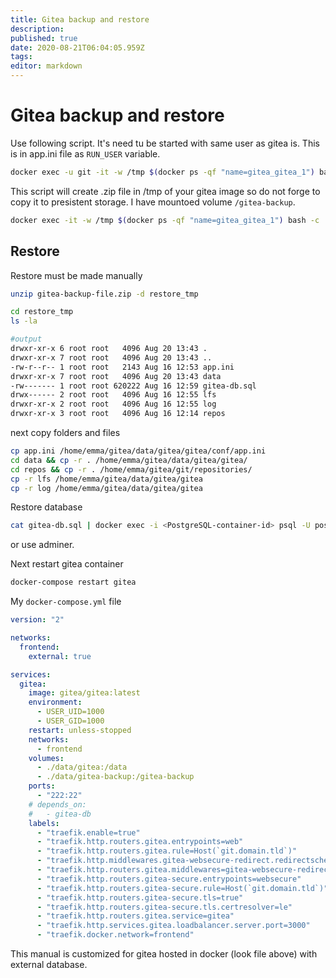 ```yaml
---
title: Gitea backup and restore
description: 
published: true
date: 2020-08-21T06:04:05.959Z
tags: 
editor: markdown
---
```


# Gitea backup and restore

Use following script. It's need tu be started with same user as gitea is. This is in app.ini file as `RUN_USER` variable.

```bash
docker exec -u git -it -w /tmp $(docker ps -qf "name=gitea_gitea_1") bash -c '/app/gitea/gitea dump -c /data/gitea/conf/app.ini'
```

This script will create .zip file in /tmp of your gitea image so do not forge to copy it to presistent storage. I have mountoed volume `/gitea-backup`.

```bash
docker exec -it -w /tmp $(docker ps -qf "name=gitea_gitea_1") bash -c 'cp -r /tmp/* /gitea-backup'
```

## Restore

Restore must be made manually 

```bash
unzip gitea-backup-file.zip -d restore_tmp
```

```bash
cd restore_tmp
ls -la

#output
drwxr-xr-x 6 root root   4096 Aug 20 13:43 .
drwxr-xr-x 7 root root   4096 Aug 20 13:43 ..
-rw-r--r-- 1 root root   2143 Aug 16 12:53 app.ini
drwxr-xr-x 7 root root   4096 Aug 20 13:43 data
-rw------- 1 root root 620222 Aug 16 12:59 gitea-db.sql
drwx------ 2 root root   4096 Aug 16 12:55 lfs
drwxr-xr-x 2 root root   4096 Aug 16 12:55 log
drwxr-xr-x 3 root root   4096 Aug 16 12:14 repos
```

next copy folders and files

```bash
cp app.ini /home/emma/gitea/data/gitea/gitea/conf/app.ini
cd data && cp -r . /home/emma/gitea/data/gitea/gitea/
cd repos && cp -r . /home/emma/gitea/git/repositories/
cp -r lfs /home/emma/gitea/data/gitea/gitea
cp -r log /home/emma/gitea/data/gitea/gitea
```

Restore database

```bash
cat gitea-db.sql | docker exec -i <PostgreSQL-container-id> psql -U postgres
```

or use adminer.

Next restart gitea container

```bash
docker-compose restart gitea
```

My `docker-compose.yml` file

```yaml
version: "2"

networks:
  frontend:
    external: true

services:
  gitea:
    image: gitea/gitea:latest
    environment:
      - USER_UID=1000
      - USER_GID=1000
    restart: unless-stopped
    networks:
      - frontend
    volumes:
      - ./data/gitea:/data
      - ./data/gitea-backup:/gitea-backup
    ports:
      - "222:22"
    # depends_on:
    #   - gitea-db
    labels:
      - "traefik.enable=true"
      - "traefik.http.routers.gitea.entrypoints=web"
      - "traefik.http.routers.gitea.rule=Host(`git.domain.tld`)"
      - "traefik.http.middlewares.gitea-websecure-redirect.redirectscheme.scheme=https"
      - "traefik.http.routers.gitea.middlewares=gitea-websecure-redirect"
      - "traefik.http.routers.gitea-secure.entrypoints=websecure"
      - "traefik.http.routers.gitea-secure.rule=Host(`git.domain.tld`)"
      - "traefik.http.routers.gitea-secure.tls=true"
      - "traefik.http.routers.gitea-secure.tls.certresolver=le"
      - "traefik.http.routers.gitea.service=gitea"
      - "traefik.http.services.gitea.loadbalancer.server.port=3000"
      - "traefik.docker.network=frontend"
```

This manual is customized for gitea hosted in docker (look file above) with external database. 
